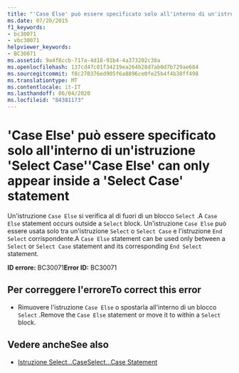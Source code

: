 ```yaml
---
title: "'Case Else' può essere specificato solo all'interno di un'istruzione 'Select Case'"
ms.date: 07/20/2015
f1_keywords:
- bc30071
- vbc30071
helpviewer_keywords:
- BC30071
ms.assetid: 9a4f8ccb-717a-4d18-91b4-4a373202c38a
ms.openlocfilehash: 137cd47c01f34219ea264b28d7ab0d7b729ae684
ms.sourcegitcommit: f8c270376ed905f6a8896ce0fe25b4f4b38ff498
ms.translationtype: MT
ms.contentlocale: it-IT
ms.lasthandoff: 06/04/2020
ms.locfileid: "84381173"
---
```

# <a name="case-else-can-only-appear-inside-a-select-case-statement"></a><span data-ttu-id="f7ad6-102">'Case Else' può essere specificato solo all'interno di un'istruzione 'Select Case'</span><span class="sxs-lookup"><span data-stu-id="f7ad6-102">'Case Else' can only appear inside a 'Select Case' statement</span></span>
<span data-ttu-id="f7ad6-103">Un'istruzione `Case Else` si verifica al di fuori di un blocco `Select` .</span><span class="sxs-lookup"><span data-stu-id="f7ad6-103">A `Case Else` statement occurs outside a `Select` block.</span></span> <span data-ttu-id="f7ad6-104">Un'istruzione `Case Else` può essere usata solo tra un'istruzione `Select` o `Select Case` e l'istruzione `End Select` corrispondente.</span><span class="sxs-lookup"><span data-stu-id="f7ad6-104">A `Case Else` statement can be used only between a `Select` or `Select Case` statement and its corresponding `End Select` statement.</span></span>  
  
 <span data-ttu-id="f7ad6-105">**ID errore:** BC30071</span><span class="sxs-lookup"><span data-stu-id="f7ad6-105">**Error ID:** BC30071</span></span>  
  
## <a name="to-correct-this-error"></a><span data-ttu-id="f7ad6-106">Per correggere l'errore</span><span class="sxs-lookup"><span data-stu-id="f7ad6-106">To correct this error</span></span>  
  
- <span data-ttu-id="f7ad6-107">Rimuovere l'istruzione `Case Else` o spostarla all'interno di un blocco `Select` .</span><span class="sxs-lookup"><span data-stu-id="f7ad6-107">Remove the `Case Else` statement or move it to within a `Select` block.</span></span>  
  
## <a name="see-also"></a><span data-ttu-id="f7ad6-108">Vedere anche</span><span class="sxs-lookup"><span data-stu-id="f7ad6-108">See also</span></span>

- [<span data-ttu-id="f7ad6-109">Istruzione Select...Case</span><span class="sxs-lookup"><span data-stu-id="f7ad6-109">Select...Case Statement</span></span>](../language-reference/statements/select-case-statement.md)
